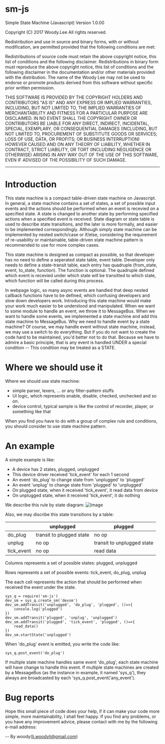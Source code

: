 # sm-js
Simple State Machine (Javascript) Version 1.0.00

Copyright (C) 2017 Woody.Lee All rights reserved.

Redistribution and use in source and binary forms, with or without modification, are permitted provided that the following conditions are met:

Redistributions of source code must retain the above copyright notice, this list of conditions and the following disclaimer.
Redistributions in binary form must reproduce the above copyright notice, this list of conditions and the following disclaimer in the documentation and/or other materials provided with the distribution.
The name of the Woody Lee may not be used to endorse or promote products derived from this software without specific prior written permission.

THIS SOFTWARE IS PROVIDED BY THE COPYRIGHT HOLDERS AND CONTRIBUTORS "AS IS" AND ANY EXPRESS OR IMPLIED WARRANTIES, INCLUDING, BUT NOT LIMITED TO, THE IMPLIED WARRANTIES OF MERCHANTABILITY AND FITNESS FOR A PARTICULAR PURPOSE ARE DISCLAIMED. IN NO EVENT SHALL THE COPYRIGHT OWNER OR CONTRIBUTORS BE LIABLE FOR ANY DIRECT, INDIRECT, INCIDENTAL, SPECIAL, EXEMPLARY, OR CONSEQUENTIAL DAMAGES (INCLUDING, BUT NOT LIMITED TO, PROCUREMENT OF SUBSTITUTE GOODS OR SERVICES; LOSS OF USE, DATA, OR PROFITS; OR BUSINESS INTERRUPTION) HOWEVER CAUSED AND ON ANY THEORY OF LIABILITY, WHETHER IN CONTRACT, STRICT LIABILITY, OR TORT (INCLUDING NEGLIGENCE OR OTHERWISE) ARISING IN ANY WAY OUT OF THE USE OF THIS SOFTWARE, EVEN IF ADVISED OF THE POSSIBILITY OF SUCH DAMAGE.

---

# Introduction
This state machine is a compact table-driven state machine on Javascript. In general, a state machine contains a set of states, a set of possible input events and the actions should be performed when an event is recevied on a specified state. A state is changed to another state by performing specified actions when a specified event is received. State diagram or state table is used to describe state transitions, and the later is more formally, and easier to be implemented correspondingly. Although simply state machine can be implemented by nested switch/case or if/else, considering the requirement of re-usability or maintainable, table-driven state machine pattern is recommended to use for more complex cases.

This state machine is designed as compact as possible, so that developer has no need to define a seperated state table, event table. Developer only needs to define a state-transit table, each entry has quadruple (from_state, event, to_state, function). The function is optional. The quadruple defined which event is recevied under which state will be transitted to which state, which function will be called during this process. 

In webpage logic, so many async events are handled that deep nested callback functions have to be defined, which confusing developers and slow down developers work. Introducing this state machine would make your work much easier to be understood and manipulated. When we want to some module to handle an event, we throw it to MessageBus. When we want to handle some events, we implemented a state machine and add this state machine to MessageBus. Why we need to handle event by a state machine? Of course, we may handle event without state machine, instead, we may use a switch to do everything. But if you do not want to create the code hard to be maintained, you'd better not to do that. Because we have to admire a basic principle, that is any event is handled UNDER a special condition -- This condition may be treated as a STATE.


# Where we should use it
Where we should use state machine:

* simple parser, lexers, ... or any filter-pattern stuffs
* UI logic, which represents enable, disable, checked, unchecked and so on.
* device control, typical sample is like the control of recorder, player, or something like that

When you find you have to do with a group of complex rule and conditions, you should consider to use state machine pattern. 


# An example
A simple example is like:

* A device has 2 states, plugged, unplugged
* This device driver received 'tick_event' for each 1 second
* An event 'do_plug' to change state from 'unplugged' to 'plugged'
* An event 'unplug' to change state from 'plugged' to 'unplugged'
* On plugged state, when it received 'tick_event', it read data from device
* On unplugged state, when it received 'tick_event', it do nothing

We describe this rule by state diagram:
![Image](./state_diagram.png) 

Also, we may discribe this state transitions by a table:

|  	| unplugged 	| plugged 	|
|------------	|--------------------------	|----------------------------	|
| do_plug 	| transit to plugged state 	| no op 	|
| unplug 	| no op 	| transit to unplugged state 	|
| tick_event 	| no op 	| read data 	|

Columns represents a set of possible states: plugged, unplugged

Rows represents a set of possible events: tick_event, do_plug, unplug

The each cell represents the action that should be performed when received the event under the state.

```
sys_q = require('sm-js')
dev_sm = sys_q.create_sm('devsm')
dev_sm.addTransit('unplugged', 'do_plug', 'plugged', ()=>{
    console.log('plugged')
})
dev_sm.addTransit('plugged', 'unplug', 'unplugged')
dev_sm.addTransit('plugged', 'tick_event', 'plugged', ()=>{
    read_data()
})
dev_sm.startState('unplugged')
```

When 'do_plug' event is emitted, you write the code like:
```
sys_q.post_event('do_plug')
```

If multiple state machine handles same event 'do_plug', each state machine will have change to handle this event. If multiple state machines are created by a MessageBus (as the instance in example, it named 'sys_q'),
they always are broadcasted by each 'sys_q.post_event('any_event').



# Bug reports

Hope this small piece of code does your help, if it can make your code more simple, more maintainability, I shall feel happy. If you find any problems, or you have any improvement advice, please contact with me by the following e-mail address:

-- By woody(li.woodyli@gmail.com)




